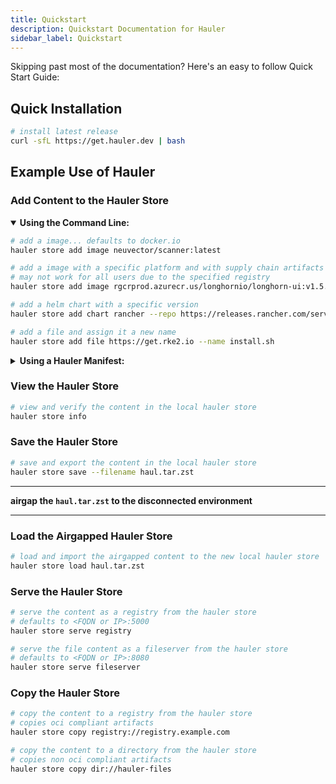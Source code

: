 ```yaml
---
title: Quickstart
description: Quickstart Documentation for Hauler
sidebar_label: Quickstart
---
```


Skipping past most of the documentation? Here's an easy to follow Quick Start Guide:

## Quick Installation

```bash
# install latest release
curl -sfL https://get.hauler.dev | bash
```

## Example Use of Hauler

### Add Content to the Hauler Store

<details open>
<summary><b>Using the Command Line:</b></summary>

```bash
# add a image... defaults to docker.io
hauler store add image neuvector/scanner:latest

# add a image with a specific platform and with supply chain artifacts
# may not work for all users due to the specified registry
hauler store add image rgcrprod.azurecr.us/longhornio/longhorn-ui:v1.5.2 --platform linux/amd64 --key carbide-key.pub

# add a helm chart with a specific version
hauler store add chart rancher --repo https://releases.rancher.com/server-charts/stable --version 2.8.2

# add a file and assign it a new name
hauler store add file https://get.rke2.io --name install.sh
```

</details>

<details>
<summary><b>Using a Hauler Manifest:</b></summary>

```yaml title="hauler-manifest.yaml"
apiVersion: content.hauler.cattle.io/v1alpha1
kind: Images
metadata:
  name: hauler-content-images-example
spec:
  images:
    - name: neuvector/scanner:latest
    - name: rgcrprod.azurecr.us/longhornio/longhorn-ui:v1.6.0
      key: carbide-key.pub
      platform: linux/amd64
---
apiVersion: content.hauler.cattle.io/v1alpha1
kind: Charts
metadata:
  name: hauler-content-charts-example
spec:
  charts:
    - name: rancher
      repoURL: https://releases.rancher.com/server-charts/stable
      version: 2.8.2
---
apiVersion: content.hauler.cattle.io/v1alpha1
kind: Files
metadata:
  name: hauler-content-files-example
spec:
  files:
    - path: https://get.rke2.io
      name: install.sh
```

```bash
# fetch the content from hauler manifest
hauler store sync --files hauler-manifest.yaml
```

</details>

### View the Hauler Store

```bash
# view and verify the content in the local hauler store
hauler store info
```

### Save the Hauler Store

```bash
# save and export the content in the local hauler store
hauler store save --filename haul.tar.zst
```

---

**airgap the `haul.tar.zst` to the disconnected environment**

---

### Load the Airgapped Hauler Store

```bash
# load and import the airgapped content to the new local hauler store
hauler store load haul.tar.zst
```

### Serve the Hauler Store

```bash
# serve the content as a registry from the hauler store
# defaults to <FQDN or IP>:5000
hauler store serve registry

# serve the file content as a fileserver from the hauler store
# defaults to <FQDN or IP>:8080
hauler store serve fileserver
```

### Copy the Hauler Store

```bash
# copy the content to a registry from the hauler store
# copies oci compliant artifacts
hauler store copy registry://registry.example.com

# copy the content to a directory from the hauler store
# copies non oci compliant artifacts
hauler store copy dir://hauler-files
```
